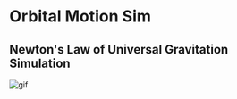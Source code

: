 # Orbital Motion Sim
## Newton's Law of Universal Gravitation Simulation
![gif](https://github.com/user-attachments/assets/1df9e551-73eb-4d16-b9b7-e05165e658b8)
